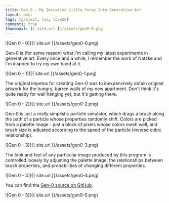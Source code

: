 ```yaml
---
title: Gen 0 - My Imitative Little Foray Into Generative Art
layout: post
tags: [project, lua, love2d]
comments: true
thumbnail: {{ site.url }}/assets/gen0-0.png
---
```


![Gen 0 - 0]({{ site.url }}/assets/gen0-0.png)

Gen-0 is (for some reason) what I'm calling my latest experiments in generative art. Every once and a while, I remember the work of Natzke and I'm inspired to try my own hand at it.

![Gen 0 - 1]({{ site.url }}/assets/gen0-1.png)

The original impetus for creating Gen-0 was to inexpensively obtain original artwork for the hungry, barren walls of my new apartment. Don't think it's quite ready for wall hanging yet, but it's getting there.

![Gen 0 - 2]({{ site.url }}/assets/gen0-2.png)

Gen-0 is just a really simplistic particle simulator, which drags a brush along the path of a particle whose properties randomly shift. Colors are picked from a palette image - just a block of pixels whose colors mesh well, and brush size is adjusted according to the speed of the particle (inverse cubic relationship).

![Gen 0 - 3]({{ site.url }}/assets/gen0-3.png)

The look and feel of any particular image produced by this program is controlled loosely by adjusting the palette image, the relationships between brush properties, and probabilities of changing different properties.

![Gen 0 - 4]({{ site.url }}/assets/gen0-4.png)

You can find the [Gen-0 source on GitHub](https://github.com/stett/gen-0).

![Gen 0 - 5]({{ site.url }}/assets/gen0-5.png)
